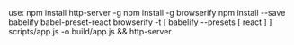 use: npm install http-server -g
npm install -g browserify
npm install --save babelify babel-preset-react
browserify -t [ babelify --presets [ react ] ] scripts/app.js -o build/app.js && http-server
